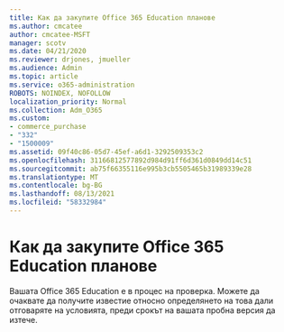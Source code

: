 ```yaml
---
title: Как да закупите Office 365 Education планове
ms.author: cmcatee
author: cmcatee-MSFT
manager: scotv
ms.date: 04/21/2020
ms.reviewer: drjones, jmueller
ms.audience: Admin
ms.topic: article
ms.service: o365-administration
ROBOTS: NOINDEX, NOFOLLOW
localization_priority: Normal
ms.collection: Adm_O365
ms.custom:
- commerce_purchase
- "332"
- "1500009"
ms.assetid: 09f40c86-05d7-45ef-a6d1-3292509353c2
ms.openlocfilehash: 31166812577892d984d91ff6d361d0849dd14c51
ms.sourcegitcommit: ab75f66355116e995b3cb5505465b31989339e28
ms.translationtype: MT
ms.contentlocale: bg-BG
ms.lasthandoff: 08/13/2021
ms.locfileid: "58332984"
---
```

# <a name="how-to-purchase-office-365-education-plans"></a>Как да закупите Office 365 Education планове

Вашата Office 365 Education е в процес на проверка. Можете да очаквате да получите известие относно определянето на това дали отговаряте на условията, преди срокът на вашата пробна версия да изтече.